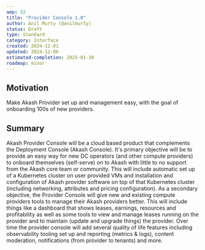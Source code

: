 ```yaml
---
aep: 32
title: "Provider Console 1.0"
author: Anil Murty (@anilmurty)
status: Draft
type: Standard
category: Interface
created: 2024-12-01
updated: 2024-12-06
estimated-completion: 2025-01-30
roadmap: minor
---
```


## Motivation

Make Akash Provider set up and management easy, with the goal of onboarding 100s of new providers. 

## Summary

Akash Provider Console will be a cloud based product that complements the Deployment Console (Akash Console). It's primary objective will be to provide an easy way for new DC operators (and other compute providers) to onboard themselves (self-serve) on to Akash with little to no support from the Akash core team or community. This will include automatic set up of a Kubernetes cluster on user provided VMs and installation and configuration of Akash provider software on top of that Kubernetes cluster (including networking, attributes and pricing configuration). As a secondary objective, the Provider Console will give new and existing compute providers tools to manage their Akash providers better. This will include things like a dashboard that shows leases, earnings, resources and profitability as well as some tools to view and manage leases running on the provider and to maintain (update and upgrade things) the provider. Over time the provider console will add several quality of life features including observability tooling set up and reporting (metrics & logs), content moderation, notifications (from provider to tenants) and more.
